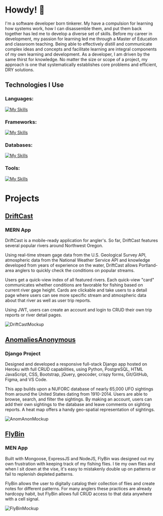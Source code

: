 # Howdy! 👋
I'm a software developer born tinkerer. My have a compulsion for learning how systems work, how I can disassemble them, and put them back together has led me to develop a diverse set of skills. Before my career in development, my passion for learning led me through a Master of Education and classroom teaching. Being able to effectively distill and communicate complex ideas and concepts and facilitate learning are integral components of my own learning and development. As a developer, I am driven by the same thirst for knowledge. No matter the size or scope of a project, my approach is one that systematically establishes core problems and efficient, DRY solutions.

## Technologies I Use

### Languages:
[![My Skills](https://skillicons.dev/icons?i=js,html,css,sass,md,py)](https://skillicons.dev)
### Frameworks:
[![My Skills](https://skillicons.dev/icons?i=bootstrap,django,express,nodejs,tailwind)](https://skillicons.dev)
### Databases:
[![My Skills](https://skillicons.dev/icons?i=mongodb,postgres,sqlite)](https://skillicons.dev)
### Tools:
[![My Skills](https://skillicons.dev/icons?i=aws,discord,figma,gcp,git,github,heroku,ps,postman,stackoverflow,vite,vscode)](https://skillicons.dev)

# Projects

## [DriftCast](https://drift-cast.herokuapp.com/)

### MERN App

DriftCast is a mobile-ready application for angler's. So far, DriftCast features several popular rivers around Northwest Oregon.

Using real-time stream gage data from the U.S. Geological Survey API, atmospheric data from the National Weather Service API and knowledge developed from years of experience on the water, DriftCast allows Portland-area anglers to quickly check the conditions on popular streams.

Users get a quick-view index of all featured rivers. Each quick-view "card" communicates whether conditions are favorable for fishing based on current river gage height. Cards are clickable and take users to a detail page where users can see more specific stream and atmospheric data about that river as well as user trip reports.

Using JWT, users can create an account and login to CRUD their own trip reports or river detail pages.

![DriftCastMockup](https://user-images.githubusercontent.com/120278019/235320835-be784b46-0b44-4047-a479-d19b7f91a5e7.png)

## [AnomaliesAnonymous](https://www.anomaliesanonymous.com/)

### Django Project

Designed and developed a responsive full-stack Django app hosted on Heroku with full CRUD capabilities, using Python, PostgreSQL, HTML JavaScript, CSS, Bootstrap, jQuery, geocoder, crispy forms, Git/GitHub, Figma, and VS Code.

This app builds upon a NUFORC database of nearly 65,000 UFO sightings from around the United States dating from 1910-2014. Users are able to browse, search, and filter the sightings. By making an account, users can add their own sightings to the database and leave comments on sighting reports. A heat map offers a handy geo-spatial representation of sightings.

![AnomAnonMockup](https://user-images.githubusercontent.com/120278019/235329407-289c9b1e-5c40-4feb-b821-dda6118ac278.png)

## [FlyBin](https://fly-bin.herokuapp.com/)

### MEN App

Built with Mongoose, ExpressJS and NodeJS, FlyBin was designed out my own frustration with keeping track of my fishing flies. I tie my own flies and when I sit down at the vise, it's easy to mistakenly double up on patterns or fail to replenish depleted patterns.

FlyBin allows the user to digitally catalog their collection of flies and create notes for different patterns. For many anglers these practices are already hardcopy habit, but FlyBin allows full CRUD access to that data anywhere with a cell signal.

![FlyBinMockup](https://user-images.githubusercontent.com/120278019/235329420-2d39ab3d-19ed-4c7e-a0aa-01092d74bbc1.png)
